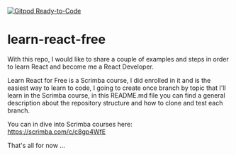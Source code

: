 [![Gitpod Ready-to-Code](https://img.shields.io/badge/Gitpod-Ready--to--Code-blue?logo=gitpod)](https://gitpod.io/#https://github.com/sebaxtian/learn-react-free) 

# learn-react-free
With this repo, I would like to share a couple of examples and steps in order to learn React and become me a React Developer.


Learn React for Free is a Scrimba course, I did enrolled in it and is the easiest way to learn to code, I going to create once branch by topic that I'll learn in the Scrimba course, in this README.md file you can find a general description about the repository structure and how to clone and test each branch.

You can in dive into Scrimba courses here: https://scrimba.com/c/c8gp4WfE

That's all for now ...
